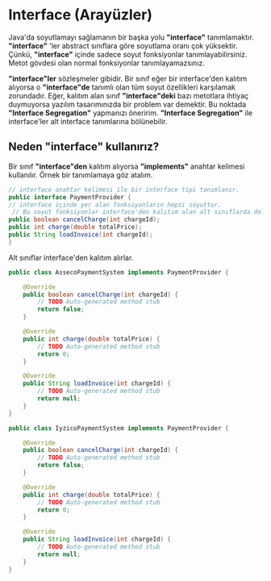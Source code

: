 # Interface (Arayüzler)


Java'da soyutlamayı sağlamanın bir başka yolu __"interface"__ tanımlamaktır. __"interface"__ 'ler abstract sınıflara göre soyutlama oranı çok yüksektir. Çünkü, __"interface"__ içinde sadece soyut fonksiyonlar tanımlayabilirsiniz. Metot gövdesi olan normal fonksiyonlar tanımlayamazsınız.



__"interface"ler__ sözleşmeler gibidir. Bir sınıf eğer bir interface'den kalıtım alıyorsa o __"interface"de__ tanımlı olan tüm soyut özellikleri karşılamak zorundadır. Eğer, kalıtım alan sınıf __"interface"deki__ bazı metotlara ihtiyaç duymuyorsa yazılım tasarımınızda bir problem var demektir. Bu noktada __"Interface Segregation"__ yapmanızı öneririm. __"Interface Segregation"__ ile interface'ler alt interface tanımlarına bölünebilir.

## Neden "interface" kullanırız?

Bir sınıf __"interface"den__ kalıtım alıyorsa __"implements"__ anahtar kelimesi kullanılır. Örnek bir tanımlamaya göz atalım.

```java
// interface anahtar kelimesi ile bir interface tipi tanımlanır. 
public interface PaymentProvider { 
// interface içinde yer alan fonksiyonların hepsi soyuttur.
 // Bu soyut fonksiyonlar interface'den kalıtım alan alt sınıflarda doldurulur. 
public boolean cancelCharge(int chargeId); 
public int charge(double totalPrice); 
public String loadInvoice(int chargeId); 
}
```

Alt sınıflar interface'den kalıtım alırlar.

```java
public class AssecoPaymentSystem implements PaymentProvider {

	@Override
	public boolean cancelCharge(int chargeId) {
		// TODO Auto-generated method stub
		return false;
	}

	@Override
	public int charge(double totalPrice) {
		// TODO Auto-generated method stub
		return 0;
	}

	@Override
	public String loadInvoice(int chargeId) {
		// TODO Auto-generated method stub
		return null;
	}
}

public class IyzicoPaymentSystem implements PaymentProvider {

	@Override
	public boolean cancelCharge(int chargeId) {
		// TODO Auto-generated method stub
		return false;
	}

	@Override
	public int charge(double totalPrice) {
		// TODO Auto-generated method stub
		return 0;
	}

	@Override
	public String loadInvoice(int chargeId) {
		// TODO Auto-generated method stub
		return null;
	}
}
```

